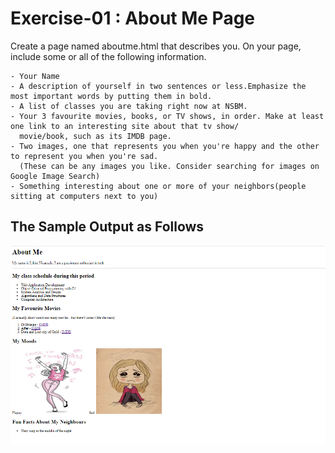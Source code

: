 # Exercise-01 : About Me Page

Create a page named aboutme.html that describes you. On your page, include some or all of the following information.

```
- Your Name
- A description of yourself in two sentences or less.Emphasize the most important words by putting them in bold.
- A list of classes you are taking right now at NSBM.
- Your 3 favourite movies, books, or TV shows, in order. Make at least one link to an interesting site about that tv show/
  movie/book, such as its IMDB page.
- Two images, one that represents you when you're happy and the other to represent you when you're sad.
  (These can be any images you like. Consider searching for images on Google Image Search)
- Something interesting about one or more of your neighbors(people sitting at computers next to you)
```
## The Sample Output as Follows 

![image of output](https://github.com/lihini223/Web-Dev-Doc/blob/master/Practicals/Lab-02/Exercise-01/Images/AboutMe.png)
